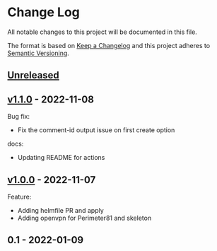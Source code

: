 # Change Log

All notable changes to this project will be documented in this file.

The format is based on [Keep a Changelog](http://keepachangelog.com/) and this
project adheres to [Semantic Versioning](http://semver.org/).

<a name="unreleased"></a>
## [Unreleased]



<a name="v1.1.0"></a>
## [v1.1.0] - 2022-11-08
Bug fix:
- Fix the comment-id output issue on first create option

docs:
- Updating README for actions


<a name="v1.0.0"></a>
## [v1.0.0] - 2022-11-07
Feature:
- Adding helmfile PR and apply
- Adding openvpn for Perimeter81 and skeleton


<a name="0.1"></a>
## 0.1 - 2022-01-09



[Unreleased]: https://github.com/huma-engineering/huma-infrastructure-modules/compare/v1.1.0...HEAD
[v1.1.0]: https://github.com/huma-engineering/huma-infrastructure-modules/compare/v1.0.0...v1.1.0
[v1.0.0]: https://github.com/huma-engineering/huma-infrastructure-modules/compare/0.1...v1.0.0
